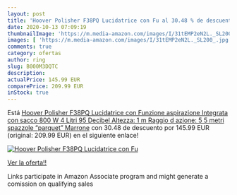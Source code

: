 ```yaml
---
layout: post
title: 'Hoover Polisher F38PQ Lucidatrice con Fu al 30.48 % de descuento'
date: 2020-10-13 07:09:19
thumbnailImage: 'https://m.media-amazon.com/images/I/31tEMP2eN2L._SL200_.jpg'
images: [ 'https://m.media-amazon.com/images/I/31tEMP2eN2L._SL200_.jpg' ]
comments: true
category: ofertas
author: ring
slug: B000M3DQTC
description:
actualPrice: 145.99 EUR
comparePrice: 209.99 EUR
inStock: true
---
```


Está [Hoover Polisher F38PQ Lucidatrice con Funzione aspirazione Integrata  con sacco  800 W  4 Litri  95 Decibel  Altezza: 1 m  Raggio d azione: 5 5 metri  spazzole “parquet”  Marrone](https://www.amazon.it/dp/B000M3DQTC/?tag=tolees00-21) con 30.48 de descuento por 145.99 EUR (original: 209.99 EUR) en el siguiente enlace!

[![Hoover Polisher F38PQ Lucidatrice con Fu](https://m.media-amazon.com/images/I/31tEMP2eN2L._SL200_.jpg)](https://www.amazon.it/dp/B000M3DQTC/?tag=tolees00-21)

[Ver la oferta!!](https://www.amazon.it/dp/B000M3DQTC/?tag=tolees00-21)

Links participate in Amazon Associate program and might generate a comission on qualifying sales


